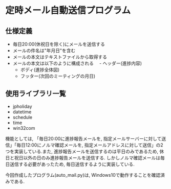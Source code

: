 # 定時メール自動送信プログラム
## 仕様定義
- 毎日20:00(休祝日を除く)にメールを送信する
- メールの件名は"年月日"を含む
- メールの本文はテキストファイルから取得する
- メールの本文は以下のように構成される
　- ヘッダー(進捗内容)
  - ボディ(進捗全体図)
  - フッター(次回のミーティングの月日)

## 使用ライブラリ一覧
- jpholiday
- datetime
- schedule
- time
- win32com

機能としては, 「毎日20:00に進捗報告メールを, 指定メールサーバーに対して送信」「毎日12:00にノルマ確認メールを, 指定メールアドレスに対して送信」の2つを実装している.また, 進捗報告メールを送信するのは平日のみであるため, 休日と祝日以外の日のみ進捗報告メールを送信する. しかしノルマ確認メールは毎日送信する必要があったため, 毎日送信するように実装している.   

今回作成したプログラム(auto_mail.py)は, Windows10で動作することを確認済みである. 
